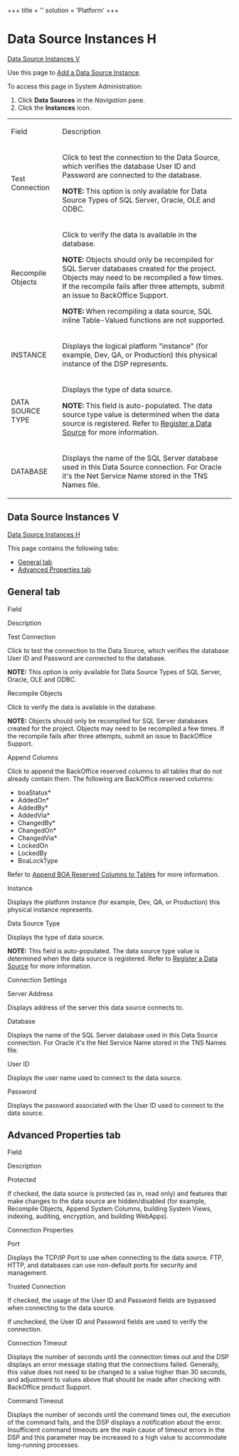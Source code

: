+++
title = ''
solution = 'Platform'
+++

# <span id="top"></span>Data Source Instances H

[Data Source Instances V](#Data)

<div class="use">

Use this page to [Add a Data Source
Instance](../Use_Cases/AddDataSourceInstance.htm).

</div>

To access this page in System Administration:

1.  Click **Data Sources** in the *Navigation* pane.
2.  Click the **Instances** icon.

<table>
<tbody>
<tr class="odd">
<td><p>Field</p></td>
<td><p>Description</p></td>
</tr>
<tr class="even">
<td><p>Test Connection</p></td>
<td><p>Click to test the connection to the Data Source, which verifies the database User ID and Password are connected to the database.</p>
<p><strong>NOTE:</strong> This option is only available for Data Source Types of SQL Server, Oracle, OLE and ODBC.</p></td>
</tr>
<tr class="odd">
<td><p>Recompile Objects</p></td>
<td><p>Click to verify the data is available in the database.</p>
<p><strong>NOTE:</strong> Objects should only be recompiled for SQL Server databases created for the project. Objects may need to be recompiled a few times. If the recompile fails after three attempts, submit an issue to BackOffice Support.</p>
<p><strong>NOTE:</strong> When recompiling a data source, SQL inline Table-Valued functions are not supported.</p></td>
</tr>
<tr class="even">
<td><p>INSTANCE</p></td>
<td><p>Displays the logical platform &quot;instance&quot; (for example, Dev, QA, or Production) this physical instance of the DSP represents.</p></td>
</tr>
<tr class="odd">
<td><p>DATA SOURCE TYPE</p></td>
<td><p>Displays the type of data source.</p>
<p><strong>NOTE:</strong> This field is auto-populated. The data source type value is determined when the data source is registered. Refer to <a href="../Use_Cases/Register_a_Data_Source.htm">Register a Data Source</a> for more information.</p></td>
</tr>
<tr class="even">
<td><p>DATABASE</p></td>
<td><p>Displays the name of the SQL Server database used in this Data Source connection. For Oracle it's the Net Service Name stored in the TNS Names file.</p></td>
</tr>
</tbody>
</table>

## <span id="Data"></span>Data Source Instances V

[Data Source Instances H](#top)

This page contains the following tabs: 

  - [General tab](#General)
  - [Advanced Properties tab](#Advanced)

## <span id="General"></span>General tab

Field

Description

Test Connection

Click to test the connection to the Data Source, which verifies the
database User ID and Password are connected to the database.

**NOTE:** This option is only available for Data Source Types of SQL
Server, Oracle, OLE and ODBC.

Recompile Objects

Click to verify the data is available in the database.

**NOTE:** Objects should only be recompiled for SQL Server databases
created for the project. Objects may need to be recompiled a few times.
If the recompile fails after three attempts, submit an issue to
BackOffice Support.

Append Columns

Click to append the BackOffice reserved columns to all tables that do
not already contain them. The following are BackOffice reserved columns:

  - boaStatus\*
  - AddedOn\*
  - AddedBy\*
  - AddedVia\*
  - ChangedBy\*
  - ChangedOn\*
  - ChangedVia\*
  - LockedOn
  - LockedBy
  - BoaLockType

Refer to [Append BOA Reserved Columns to
Tables](../../WebApp_Dev/Append_BOA_Reserved_Columns_to_Tables.htm) for
more information.

Instance

Displays the platform instance (for example, Dev, QA, or Production)
this physical instance represents.

Data Source Type

Displays the type of data source.

**NOTE:** This field is auto-populated. The data source type value is
determined when the data source is registered. Refer to [Register a Data
Source](../Use_Cases/Register_a_Data_Source.htm) for more information.

Connection Settings

Server Address

Displays address of the server this data source connects to.

Database

Displays the name of the SQL Server database used in this Data Source
connection. For Oracle it's the Net Service Name stored in the TNS Names
file.

User ID

Displays the user name used to connect to the data source.

Password

Displays the password associated with the User ID used to connect to the
data source.

## <span id="Advanced"></span>Advanced Properties tab

Field

Description

Protected

If checked, the data source is protected (as in, read only) and features
that make changes to the data source are hidden/disabled (for example,
Recompile Objects, Append System Columns, building System Views,
indexing, auditing, encryption, and building WebApps).

Connection Properties

Port

Displays the TCP/IP Port to use when connecting to the data source. FTP,
HTTP, and databases can use non-default ports for security and
management.

Trusted Connection

If checked, the usage of the User ID and Password fields are bypassed
when connecting to the data source.

If unchecked, the User ID and Password fields are used to verify the
connection.

Connection Timeout

Displays the number of seconds until the connection times out and the
DSP displays an error message stating that the connections failed.
Generally, this value does not need to be changed to a value higher than
30 seconds, and adjustment to values above that should be made after
checking with BackOffice product Support.

Command Timeout

Displays the number of seconds until the command times out, the
execution of the command fails, and the DSP displays a notification
about the error. Insufficient command timeouts are the main cause of
timeout errors in the DSP and this parameter may be increased to a high
value to accommodate long-running processes.
